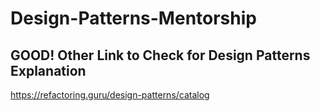 # Design-Patterns-Mentorship


## GOOD! Other Link to Check for Design Patterns Explanation
https://refactoring.guru/design-patterns/catalog
